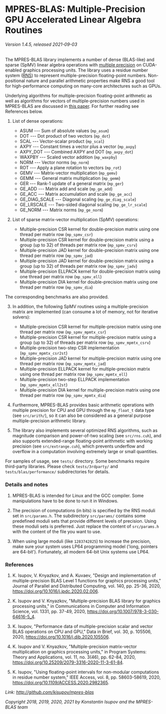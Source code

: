 # MPRES-BLAS: Multiple-Precision GPU Accelerated Linear Algebra Routines
###### Version 1.4.5, released 2021-09-03


The MPRES-BLAS library implements a number of dense (BLAS-like) and sparse (SpMV) linear algebra operations with [multiple precision](https://en.wikipedia.org/wiki/Arbitrary-precision_arithmetic) on CUDA-enabled graphics processing units. The library uses a residue number system ([RNS](https://en.wikipedia.org/wiki/Residue_number_system)) to represent multiple-precision floating-point numbers. Non-positional nature and parallel arithmetic properties make RNS a good tool for high-performance computing on many-core architectures such as GPUs.

Underlying algorithms for multiple-precision floating-point arithmetic as well as algorithms for vectors of multiple-precision numbers used in MPRES-BLAS are discussed in [this paper](http://doi.org/10.1016/j.jpdc.2020.02.006). For further reading see References below.

1. List of dense operations:

    * ASUM --- Sum of absolute values (`mp_asum`)
    * DOT --- Dot product of two vectors (`mp_dot`)
    * SCAL --- Vector-scalar product (`mp_scal`)
    * AXPY --- Constant times a vector plus a vector (`mp_axpy`)
    * AXPY_DOT --- Combined AXPY and DOT (`mp_axpy_dot`)
    * WAXPBY --- Scaled vector addition (`mp_waxpby`)
    * NORM --- Vector norms (`mp_norm`)
    * ROT --- Apply a plane rotation to vectors (`mp_rot`)
    * GEMV --- Matrix-vector multiplication (`mp_gemv`)
    * GEMM --- General matrix multiplication (`mp_gemm`)
    * GER --- Rank-1 update of a general matrix (`mp_ger`)
    * GE_ADD --- Matrix add and scale (`mp_ge_add`)
    * GE_ACC --- Matrix accumulation and scale (`mp_ge_acc`)
    * GE_DIAG_SCALE --- Diagonal scaling (`mp_ge_diag_scale`)
    * GE_LRSCALE --- Two-sided diagonal scaling (`mp_ge_lr_scale`)
    * GE_NORM --- Matrix norms (`mp_ge_norm`)

2. List of sparse matrix-vector multiplication (SpMV) operations:
    
    * Multiple-precision CSR kernel for double-precision matrix using one thread per matrix row (`mp_spmv_csr`)
    * Multiple-precision CSR kernel for double-precision matrix using a group (up to 32) of threads per matrix row (`mp_spmv_csrv`)
    * Multiple-precision JAD kernel for double-precision matrix using one thread per matrix row (`mp_spmv_jad`)
    * Multiple-precision JAD kernel for double-precision matrix using a group (up to 32) of threads per matrix row (`mp_spmv_jadv`)
    * Multiple-precision ELLPACK kernel for double-precision matrix using one thread per matrix row (`mp_spmv_ell`)
    * Multiple-precision DIA kernel for double-precision matrix using one thread per matrix row (`mp_spmv_dia`)

The corresponding benchmarks are also provided.

3. In addition, the following SpMV routines using a multiple-precision matrix are implemented (can consume a lot of memory, not for iterative solvers):

   * Multiple-precision CSR kernel for multiple-precision matrix using one thread per matrix row (`mp_spmv_mpmtx_csr`)
   * Multiple-precision CSR kernel for multiple-precision matrix using a group (up to 32) of threads per matrix row (`mp_spmv_mpmtx_csrv`)
   * Multiple-precision two-step CSR implementation (`mp_spmv_mpmtx_csr2st`)
   * Multiple-precision JAD kernel for multiple-precision matrix using one thread per matrix row (`mp_spmv_mpmtx_jad`)
   * Multiple-precision ELLPACK kernel for multiple-precision matrix using one thread per matrix row (`mp_spmv_mpmtx_ell`)
   * Multiple-precision two-step ELLPACK implementation (`mp_spmv_mpmtx_ell2st`)
   * Multiple-precision DIA kernel for multiple-precision matrix using one thread per matrix row (`mp_spmv_mpmtx_dia`)

4. Furthermore, MPRES-BLAS provides basic arithmetic operations with multiple precision for CPU and GPU through the `mp_float_t` data type (see `src/arith/`), so it can also be considered as a general purpose multiple-precision arithmetic library. 

5. The library also implements several optimized RNS algorithms, such as magnitude comparison and power-of-two scaling (see `src/rns.cuh`), and also supports extended-range floating-point arithmetic with working precision (see `src/extrange.cuh`), which prevents underflow and overflow in a computation involving extremely large or small quantities.

For samples of usage, see `tests/` directory. Some benchmarks require third-party libraries.
Please check `tests/3rdparty/` and `tests/blas/performance/` subdirectories for details.

### Details and notes

1. MPRES-BLAS is intended for Linux and the GCC compiler. Some manipulations have to be done to run it in Windows.

2. The precision of computations (in bits) is specified by the RNS moduli set in `src/params.h`.
The subdirectory `src/params/` contains some predefined moduli sets that provide different
levels of precision. Using these moduli sets is preferred. Just replace the content of
`src/params.h` with the content of the file you want to use.

3. When using large moduli (like `1283742825`) to increase the precision, make sure your system uses LP64 programming model ('long, pointers are 64-bit').  Fortunately, all modern 64-bit Unix systems use LP64.

### References

1. K. Isupov, V. Knyazkov, and A. Kuvaev, "Design and implementation of multiple-precision BLAS Level 1 functions for graphics processing units," Journal of Parallel and Distributed Computing, vol. 140, pp. 25-36, 2020, https://doi.org/10.1016/j.jpdc.2020.02.006.

2. K. Isupov and V. Knyazkov, "Multiple-precision BLAS library for graphics processing units," in Communications in Computer and Information Science, vol. 1331, pp. 37-49, 2020, https://doi.org/10.1007/978-3-030-64616-5_4. 

3. K. Isupov, "Performance data of multiple-precision scalar and vector BLAS operations on CPU and GPU," Data in Brief, vol. 30, p. 105506, 2020, https://doi.org/10.1016/j.dib.2020.105506.

4. K. Isupov and V. Knyazkov, "Multiple-precision matrix-vector multiplication on graphics processing units," in Program Systems: Theory and Applications, vol. 11, no. 3(46), pp. 62-84, 2020, https://doi.org/10.25209/2079-3316-2020-11-3-61-84. 

5. K. Isupov, "Using floating-point intervals for non-modular computations in residue number system," IEEE Access, vol. 8, pp. 58603-58619, 2020, https://doi.org/10.1109/ACCESS.2020.2982365.


*Link: http://github.com/kisupov/mpres-blas*

*Copyright 2018, 2019, 2020, 2021 by Konstantin Isupov and the MPRES-BLAS team*
